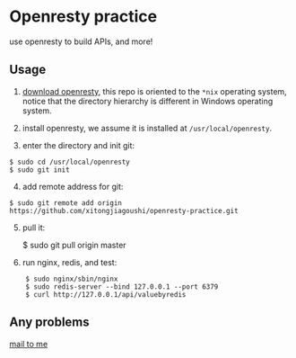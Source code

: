 # Openresty practice

use openresty to build APIs, and more!

## Usage

1. [download openresty](https://openresty.org/en/download.html), this repo is oriented to the `*nix` operating system, notice that the directory hierarchy is different in Windows operating system.

2. install openresty, we assume it is installed at `/usr/local/openresty`.

3. enter the directory and init git:

```shell
$ sudo cd /usr/local/openresty
$ sudo git init
```

4. add remote address for git:

```shell
$ sudo git remote add origin https://github.com/xitongjiagoushi/openresty-practice.git
```

5. pull it:

    $ sudo git pull origin master

6. run nginx, redis, and test:

```shell
    $ sudo nginx/sbin/nginx
    $ sudo redis-server --bind 127.0.0.1 --port 6379
    $ curl http://127.0.0.1/api/valuebyredis
```

## Any problems

[mail to me](mailto:root@brctl.com)
